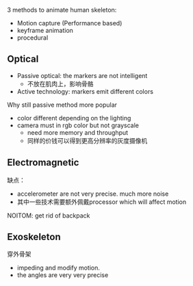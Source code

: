 3 methods to animate human skeleton:
- Motion capture (Performance based)
- keyframe animation
- procedural

## Optical 
- Passive optical: the markers are not intelligent
	- 不放在肌肉上，影响骨骼
- Active technology: markers emit different colors

Why still passive method more popular
- color different depending on the lighting
- camera must in rgb color but not grayscale
	- need more memory and throughput
	- 同样的价钱可以得到更高分辨率的灰度摄像机

## Electromagnetic
缺点：
- accelerometer are not very precise.  much more noise
- 其中一些技术需要额外佩戴processor which will affect motion

NOITOM: get rid of backpack
## Exoskeleton
穿外骨架
- impeding and modify motion.
- the angles are very very precise